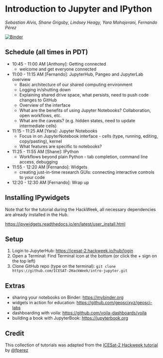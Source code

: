 # Introduction to Jupyter and IPython 
_Sebastian Alvis, Shane Grigsby, Lindsey Heagy, Yara Mohajerani, Fernando Pérez_

[![Binder](https://mybinder.org/badge_logo.svg)](https://mybinder.org/v2/gh/lheagy/scipyla-jupyter/master)

## Schedule (all times in PDT)
- 10:45 - 11:00 AM [Anthony]: Getting connected
    - welcome and get everyone connected
- 11:00 - 11:15 AM [Fernando]: JupyterHub, Pangeo and JupyterLab overview
    - Basic architecture of our shared computing environment
    - Logging in/shutting down
    - Explaining shared drive space, what persists, need to push code changes to GitHub
    - Overview of the interface 
    - What are the benefits of using Jupyter Notebooks? Collaboration, open workflows, etc.
    - What are the caveats? (e.g. hidden states, need to update intermediate cells)
- 11:15 - 11:25 AM [Yara]: Jupyter Notebooks
    - Focus in on JupyterNotebook interface - cells (type, running, editing, copy/pasting), kernel
    - What features are specific to notebooks?
- 11:25 - 11:55 AM [Shane]: IPython 
    - Workflows beyond plain Python - tab completion, command line access, debugging
- 11:55 - 12:20 AM [Fernando]: Widgets
    - creating just-in-time research GUIs: connecting interactive controls to your code  
- 12:20 - 12:30 AM [Fernando]: Wrap up 

## Installing IPywidgets

Note that for the tutorial during the HackWeek, all necessary dependencies are already installed in the Hub.

https://ipywidgets.readthedocs.io/en/latest/user_install.html

## Setup
1. Login to JupyterHub:
    https://icesat-2.hackweek.io/hub/login
2. Open a Terminal:
    Find Terminal icon at the bottom (or click the + sign on the top left)
3. Clone GitHub repo (type on the terminal):
    `git clone https://github.com/ICESAT-2HackWeek/intro-jupyter.git`

## Extras

- sharing your notebooks on Binder: https://mybinder.org
- widgets in action for education: https://github.com/geoscixyz/geosci-labs
- dashboarding with voila: https://github.com/voila-dashboards/voila 
- building a book with JupyterBook: https://jupyterbook.org


## Credit

This collection of tutorials was adapted from the [ICESat-2 Hackweek tutorial](https://github.com/ICESAT-2HackWeek/intro-jupyter-git) by [@fperez](https://github.com/fperez)
